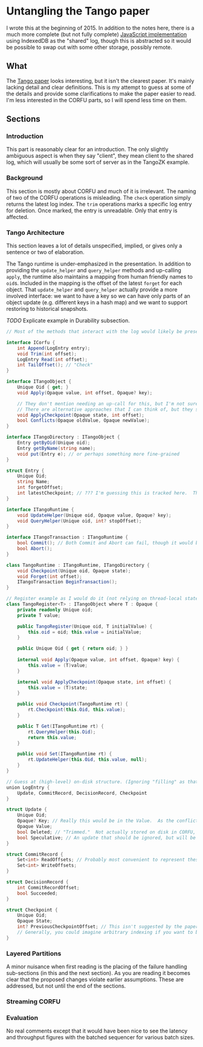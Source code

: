 # Untangling the Tango paper

I wrote this at the beginning of 2015.  In addition to the notes here, there is a much more complete (but
not fully complete) [JavaScript implementation](https://github.com/derekelkins/tangojs/) using IndexedDB 
as the "shared" log, though this is abstracted so it would be possible to swap out with some other storage, 
possibly remote.

## What

The [Tango paper](http://www.cs.cornell.edu/~taozou/sosp13/tangososp.pdf) looks interesting, but it isn't the
clearest paper. It's mainly lacking detail and clear definitions. This is my attempt to guess at some of the
details and provide some clarifications to make the paper easier to read. I'm less interested in the CORFU parts, 
so I will spend less time on them.

## Sections

### Introduction

This part is reasonably clear for an introduction. The only slightly ambiguous aspect is when they say "client",
they mean client to the shared log, which will usually be some sort of server as in the TangoZK example.

### Background

This section is mostly about CORFU and much of it is irrelevant. The naming of two of the CORFU operations is
misleading. The `check` operation simply returns the latest log index. The `trim` operations marks a specific
log entry for deletion. Once marked, the entry is unreadable. Only that entry is affected.

### Tango Architecture

This section leaves a lot of details unspecified, implied, or gives only a sentence or two of elaboration.

The Tango runtime is under-emphasized in the presentation. In addition to providing the `update_helper` and
`query_helper` methods and up-calling `apply`, the runtime also maintains a mapping from human friendly names
to `oid`s. Included in the mapping is the offset of the latest `forget` for each object. That `update_helper`
and `query_helper` actually provide a more involved interface: we want to have a key so we can have only parts
of an object update (e.g. different keys in a hash map) and we want to support restoring to historical snapshots.

*TODO* Explicate example in Durability subsection.

```csharp
// Most of the methods that interact with the log would likely be presented async in actuality.

interface ICorfu {
    int Append(LogEntry entry);
    void Trim(int offset);
    LogEntry Read(int offset);
    int TailOffset(); // "Check"
}

interface ITangoObject {
    Unique Oid { get; }
    void Apply(Opaque value, int offset, Opaque? key);

    // They don't mention needing an up-call for this, but I'm not sure how else to do it.
    // There are alternative approaches that I can think of, but they seem more horrible than this.
    void ApplyCheckpoint(Opaque state, int offset);
    bool Conflicts(Opaque oldValue, Opaque newValue);
}

interface ITangoDirectory : ITangoObject {
    Entry getByOid(Unique oid);
    Entry getByName(string name);
    void put(Entry e); // or perhaps something more fine-grained
}

struct Entry {
    Unique Oid;
    string Name;
    int forgetOffset;
    int latestCheckpoint; // ??? I'm guessing this is tracked here.  This is safe to read stale in QueryHelper.
}

interface ITangoRuntime { 
    void UpdateHelper(Unique oid, Opaque value, Opaque? key); 
    void QueryHelper(Unique oid, int? stopOffset);
}

interface ITangoTransaction : ITangoRuntime {
    bool Commit(); // Both Commit and Abort can fail, though it would be surprising if Abort failed.
    bool Abort();
}

class TangoRuntime : ITangoRuntime, ITangoDirectory {
    void Checkpoint(Unique oid, Opaque state);
    void Forget(int offset);
    ITangoTransaction BeginTransaction();
}
```
```csharp
// Register example as I would do it (not relying on thread-local state).
class TangoRegister<T> : ITangoObject where T : Opaque {
    private readonly Unique oid;
    private T value;

    public TangoRegister(Unique oid, T initialValue) {
        this.oid = oid; this.value = initialValue;
    }

    public Unique Oid { get { return oid; } }
    
    internal void Apply(Opaque value, int offset, Opaque? key) {
        this.value = (T)value;
    }

    internal void ApplyCheckpoint(Opaque state, int offset) {
        this.value = (T)state;
    }

    public void Checkpoint(TangoRuntime rt) {
        rt.Checkpoint(this.Oid, this.value);
    }

    public T Get(ITangoRuntime rt) {
        rt.QueryHelper(this.Oid);
        return this.value;
    }

    public void Set(ITangoRuntime rt) {
        rt.UpdateHelper(this.Oid, this.value, null);
    }
}
```

```csharp
// Guess at (high-level) on-disk structure. (Ignoring "filling" as that's a detail of CORFU, not really Tango.)
union LogEntry {
    Update, CommitRecord, DecisionRecord, Checkpoint 
}

struct Update {
    Unique Oid;
    Opaque? Key; // Really this would be in the Value.  As the conflict mechanism is pluggable.
    Opaque Value;
    bool Deleted; // "Trimmed."  Not actually stored on disk in CORFU, but this isn't CORFU.
    bool Speculative; // An update that should be ignored, but will be referenced in a (successful) commit record.
}

struct CommitRecord {
    Set<int> ReadOffsets; // Probably most convenient to represent these sets as sorted lists, earliest offset first.
    Set<int> WriteOffsets;
}

struct DecisionRecord {
    int CommitRecordOffset;
    bool Succeeded;
}

struct Checkpoint {
    Unique Oid;
    Opaque State;
    int? PreviousCheckpointOffset; // This isn't suggested by the paper, but it may make sense...
    // Generally, you could imagine arbitrary indexing if you want to be able to quickly rollback to any point in time.
}
```







### Layered Partitions

A minor nuisance when first reading is the placing of the failure handling sub-sections (in this and the next section).
As you are reading it becomes clear that the proposed changes violate earlier assumptions. These are addressed, but not
until the end of the sections.

### Streaming CORFU

### Evaluation

No real comments except that it would have been nice to see the latency and throughput figures with the batched sequencer
for various batch sizes.
